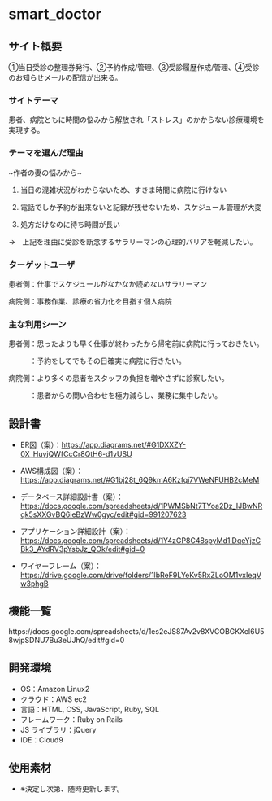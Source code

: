 # smart_doctor

## サイト概要

<p>①当日受診の整理券発行、②予約作成/管理、③受診履歴作成/管理、④受診のお知らせメールの配信が出来る。</p>

### サイトテーマ

<p>患者、病院ともに時間の悩みから解放され「ストレス」のかからない診療環境を実現する。</p>

### テーマを選んだ理由

<p>~作者の妻の悩みから~</p>

1. 当日の混雑状況がわからないため、すきま時間に病院に行けない

2. 電話でしか予約が出来ないと記録が残せないため、スケジュール管理が大変

3. 処方だけなのに待ち時間が長い

<p>→　上記を理由に受診を断念するサラリーマンの心理的バリアを軽減したい。</p>

### ターゲットユーザ

<p>患者側：仕事でスケジュールがなかなか読めないサラリーマン</p>
<p>病院側：事務作業、診療の省力化を目指す個人病院</p>

### 主な利用シーン

<p>患者側：思ったよりも早く仕事が終わったから帰宅前に病院に行っておきたい。</p>
<p>　　　：予約をしてでもその日確実に病院に行きたい。</p>
<p>病院側：より多くの患者をスタッフの負担を増やさずに診察したい。</p>
<p>　　　：患者からの問い合わせを極力減らし、業務に集中したい。</p>

## 設計書

- ER図（案）：https://app.diagrams.net/#G1DXXZY-0X_HuvjQWfCcCr8QtH6-d1vUSU

- AWS構成図（案）：https://app.diagrams.net/#G1bj28t_6Q9kmA6Kzfqi7VWeNFUHB2cMeM

- データベース詳細設計書（案）：https://docs.google.com/spreadsheets/d/1PWMSbNt7TYoa2Dz_IJBwNRqk5sXXGvBQ6ieBzWw0gyc/edit#gid=991207623

- アプリケーション詳細設計（案）：https://docs.google.com/spreadsheets/d/1Y4zGP8C48spyMd1iDqeYjzCBk3_AYdRV3pYsbJz_QOk/edit#gid=0

- ワイヤーフレーム（案）：https://drive.google.com/drive/folders/1lbReF9LYeKv5RxZLoOM1vxIeqVw3phgB

## 機能一覧

<p>https://docs.google.com/spreadsheets/d/1es2eJS87Av2v8XVCOBGKXcI6U58wjpSDNU7Bu3eUJhQ/edit#gid=0</p>

## 開発環境

- OS：Amazon Linux2
- クラウド：AWS ec2
- 言語：HTML, CSS, JavaScript, Ruby, SQL
- フレームワーク：Ruby on Rails
- JS ライブラリ：jQuery
- IDE：Cloud9

## 使用素材

- ※決定し次第、随時更新します。
